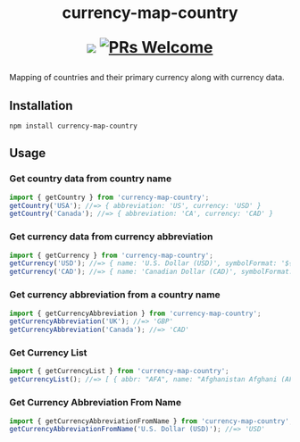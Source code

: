 <h1 align="center">
  currency-map-country

  ![](https://img.shields.io/badge/licence-MIT-blue.svg?style=flat-square)
  [![PRs Welcome](https://img.shields.io/badge/PRs-welcome-brightgreen.svg?style=flat-square)](http://makeapullrequest.com)
</h1>

Mapping of countries and their primary currency along with currency data.

## Installation

    npm install currency-map-country

## Usage

### Get country data from country name

```js
import { getCountry } from 'currency-map-country';
getCountry('USA'); //=> { abbreviation: 'US', currency: 'USD' }
getCountry('Canada'); //=> { abbreviation: 'CA', currency: 'CAD' }
```

### Get currency data from currency abbreviation

```js
import { getCurrency } from 'currency-map-country';
getCurrency('USD'); //=> { name: 'U.S. Dollar (USD)', symbolFormat: '${#}' }
getCurrency('CAD'); //=> { name: 'Canadian Dollar (CAD)', symbolFormat: 'C${#}' }
```

### Get currency abbreviation from a country name

```js
import { getCurrencyAbbreviation } from 'currency-map-country';
getCurrencyAbbreviation('UK'); //=> 'GBP'
getCurrencyAbbreviation('Canada'); //=> 'CAD'
```

### Get Currency List
```js
import { getCurrencyList } from 'currency-map-country';
getCurrencyList(); //=> [ { abbr: "AFA", name: "Afghanistan Afghani (AFA)", symbolFormat: "AFA {#}" }, { abbr: "ALL", name: "Albanian Lek (ALL)", symbolFormat:, "ALL {#}" }, ... ]
```

### Get Currency Abbreviation From Name
```js
import { getCurrencyAbbreviationFromName } from 'currency-map-country';
getCurrencyAbbreviationFromName('U.S. Dollar (USD)'); //=> 'USD'
```